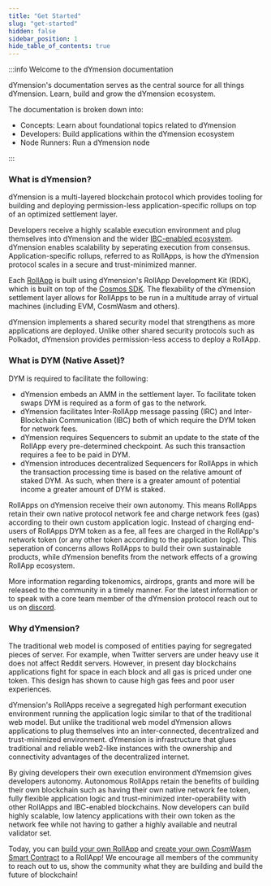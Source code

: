 ```yaml
---
title: "Get Started"
slug: "get-started"
hidden: false
sidebar_position: 1
hide_table_of_contents: true
---
```


:::info Welcome to the dYmension documentation

dYmension's documentation serves as the central source for all things dYmension. Learn, build and grow the dYmension ecosystem.

The documentation is broken down into:

- Concepts: Learn about foundational topics related to dYmension
- Developers: Build applications within the dYmension ecosystem
- Node Runners: Run a dYmension node

:::

### What is dYmension?

dYmension is a multi-layered blockchain protocol which provides tooling for building and deploying permission-less application-specific rollups on top of an optimized settlement layer.

Developers receive a highly scalable execution environment and plug themselves into dYmension and the wider [IBC-enabled ecosystem](https://mapofzones.com/). dYmension enables scalability by seperating execution from consensus. Application-specific rollups, referred to as RollApps, is how the dYmension protocol scales in a secure and trust-minimized manner.

Each [RollApp](/docs/concepts/rollapps.md) is built using dYmension's RollApp Development Kit (RDK), which is built on top of the [Cosmos SDK](https://docs.cosmos.network/). The flexability of the dYmension settlement layer allows for RollApps to be run in a multitude array of virtual machines (including EVM, CosmWasm and others).

dYmension implements a shared security model that strengthens as more applications are deployed. Unlike other shared security protocols such as Polkadot, dYmension provides permission-less access to deploy a RollApp.

### What is DYM (Native Asset)?

DYM is required to facilitate the following:

- dYmension embeds an AMM in the settlement layer. To facilitate token swaps DYM is required as a form of gas to the network.
- dYmension facilitates Inter-RollApp message passing (IRC) and Inter-Blockchain Communication (IBC) both of which require the DYM token for network fees.
- dYmension requires Sequencers to submit an update to the state of the RollApp every pre-determined checkpoint. As such this transaction requires a fee to be paid in DYM.
- dYmension introduces decentralized Sequencers for RollApps in which the transaction processing time is based on the relative amount of staked DYM. As such, when there is a greater amount of potential income a greater amount of DYM is staked.

RollApps on dYmension receive their own autonomy. This means RollApps retain their own native protocol network fee and charge network fees (gas) according to their own custom application logic. Instead of charging end-users of RollApps DYM token as a fee, all fees are charged in the RollApp's network token (or any other token according to the application logic). This seperation of concerns allows RollApps to build their own sustainable products, while dYmension benefits from the network effects of a growing RollApp ecosystem.

More information regarding tokenomics, airdrops, grants and more will be released to the community in a timely manner. For the latest information or to speak with a core team member of the dYmension protocol reach out to us on [discord](http://discord.gg/dymension).

### Why dYmension?

The traditional web model is composed of entities paying for segregated pieces of server. For example, when Twitter servers are under heavy use it does not affect Reddit servers. However, in present day blockchains applications fight for space in each block and all gas is priced under one token. This design has shown to cause high gas fees and poor user experiences.

dYmension's RollApps receive a segregated high performant execution environment running the application logic similar to that of the traditional web model. But unlike the traditional web model dYmension allows applications to plug themselves into an inter-connected, decentralized and trust-minimized environment. dYmension is infrastructure that glues traditional and reliable web2-like instances with the ownership and connectivity advantages of the decentralized internet.

By giving developers their own execution environment dYmemsion gives developers autonomy. Autonomous RollApps retain the benefits of building their own blockchain such as having their own native network fee token, fully flexible application logic and trust-minimized inter-operability with other RollApps and IBC-enabled blockchains. Now developers can build highly scalable, low latency applications with their own token as the network fee while not having to gather a highly available and neutral validator set.

Today, you can [build your own RollApp](/docs/tutorials/rollapp/index.md) and [create your own CosmWasm Smart Contract](/docs/tutorials/smart-contract/index.md) to a RollApp! We encourage all members of the community to reach out to us, show the community what they are building and build the future of blockchain!
